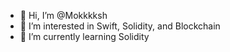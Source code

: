 - 👋 Hi, I’m @Mokkkksh
- 👀 I’m interested in Swift, Solidity, and Blockchain
- 🌱 I’m currently learning Solidity

<!---
Mokkkksh/Mokkkksh is a ✨ special ✨ repository because its `README.md` (this file) appears on your GitHub profile.
You can click the Preview link to take a look at your changes.
--->
